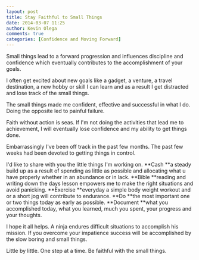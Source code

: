 ```yaml
---
layout: post
title: Stay Faithful to Small Things
date: 2014-03-07 11:25
author: Kevin Olega
comments: true
categories: [Confidence and Moving Forward]
---
```

Small things lead to a forward progression and influences discipline and confidence which eventually contributes to the accomplishment of your goals. 

I often get excited about new goals like a gadget, a venture, a travel destination, a new hobby or skill I can learn and as a result I get distracted and lose track of the small things. 

The small things made me confident, effective and successful in what I do. Doing the opposite led to painful failure. 

Faith without action is seas. If I'm not doing the activities that lead me to achievement, I will eventually lose confidence and my ability to get things done. 

Embarrassingly I've been off track in the past few months. The past few weeks had been devoted to getting things in control. 

I'd like to share with you the little things I'm working on. 
**Cash **a steady build up as a result of spending as little as possible and allocating what u have properly whether in an abundance or in lack. 
**Bible **reading and writing down the days lesson empowers me to make the right situations and avoid panicking.
**Exercise **everyday a simple body weight workout and or a short jog will contribute to endurance. 
**Do **the most important one or two things today as early as possible. 
**Document **what you accomplished today, what you learned, much you spent, your progress and your thoughts. 

I hope it all helps. A ninja endures difficult situations to accomplish his mission. If you overcome your impatience success will be accomplished by the slow boring and small things. 

Little by little. One step at a time. Be faithful with the small things.
